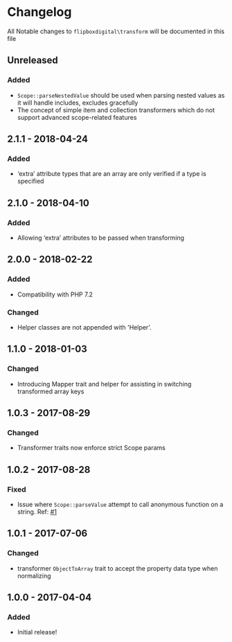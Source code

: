 # Changelog
All Notable changes to `flipboxdigital\transform` will be documented in this file

## Unreleased
### Added
- `Scope::parseNestedValue` should be used when parsing nested values as it will handle includes, excludes gracefully 
- The concept of simple item and collection transformers which do not support advanced scope-related features

## 2.1.1 - 2018-04-24
### Added
- ‘extra’ attribute types that are an array are only verified if a type is specified

## 2.1.0 - 2018-04-10
### Added
- Allowing ‘extra’ attributes to be passed when transforming

## 2.0.0 - 2018-02-22
### Added
- Compatibility with PHP 7.2

### Changed
- Helper classes are not appended with 'Helper'.

## 1.1.0 - 2018-01-03
### Changed
- Introducing Mapper trait and helper for assisting in switching transformed array keys

## 1.0.3 - 2017-08-29
### Changed
- Transformer traits now enforce strict Scope params

## 1.0.2 - 2017-08-28
### Fixed
- Issue where `Scope::parseValue` attempt to call anonymous function on a string. Ref: [#1](https://github.com/flipbox/transform/issues/1)

## 1.0.1 - 2017-07-06
### Changed
- transformer `ObjectToArray` trait to accept the property data type when normalizing

## 1.0.0 - 2017-04-04

### Added
- Initial release!
